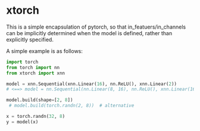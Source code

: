 # xtorch

This is a simple encapsulation of pytorch, so that in_featuers/in_channels can be implicitly determined when the model is defined, rather than explicitly specified.

A simple example is as follows:

```python
import torch
from torch import nn
from xtorch import xnn

model = xnn.Sequential(xnn.Linear(16), nn.ReLU(), xnn.Linear(2))
# <==> model = nn.Sequential(nn.Linear(8, 16), nn.ReLU(), xnn.Linear(16, 2))

model.build(shape=[2, 8])
 # model.build(torch.randn(2, 8))  # alternative 

x = torch.randn(32, 8)
y = model(x)
```
